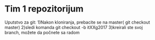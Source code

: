 # Tim 1 repozitorijum
Uputstvo za git:
1)Nakon kloniranja, prebacite se na master( git checkout master)
2)sledi komanda git checkout -b itXXg2017
3)kreirali ste svoj branch, možete da počnete sa radom
